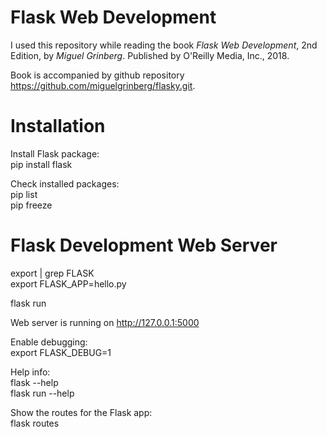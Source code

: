 # Flask Web Development

I used this repository while reading the book *Flask Web Development*, 2nd Edition, by *Miguel Grinberg*. Published by O'Reilly Media, Inc., 2018.

Book is accompanied by github repository https://github.com/miguelgrinberg/flasky.git.


# Installation

Install Flask package:  
pip install flask  

Check installed packages:  
pip list  
pip freeze


# Flask Development Web Server

export | grep FLASK  
export FLASK_APP=hello.py  

flask run  

Web server is running on http://127.0.0.1:5000


Enable debugging:  
export FLASK_DEBUG=1  

Help info:  
flask --help  
flask run --help  


Show the routes for the Flask app:  
flask routes

